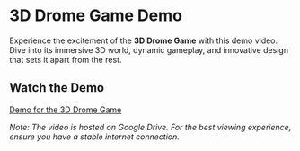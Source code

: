 # 3D Drome Game Demo

Experience the excitement of the **3D Drome Game** with this demo video. Dive into its immersive 3D world, dynamic gameplay, and innovative design that sets it apart from the rest.

## Watch the Demo

[Demo for the 3D Drome Game](https://drive.google.com/file/d/1FUJPU4plDg61NeqXLyO-JpKXVa5TkZoW/view?usp=sharing)

*Note: The video is hosted on Google Drive. For the best viewing experience, ensure you have a stable internet connection.*
